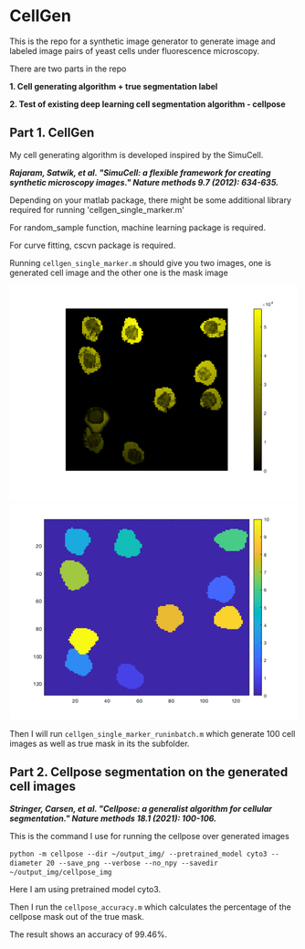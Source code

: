 # CellGen
This is the repo for a synthetic image generator to generate image and labeled image pairs of yeast cells under fluorescence microscopy.

There are two parts in the repo

**1. Cell generating algorithm + true segmentation label**

**2. Test of existing deep learning cell segmentation algorithm - cellpose**

## Part 1. CellGen

My cell generating algorithm is developed inspired by the SimuCell.

**_Rajaram, Satwik, et al. "SimuCell: a flexible framework for creating synthetic microscopy images." Nature methods 9.7 (2012): 634-635._**

Depending on your matlab package, there might be some additional library required for running 'cellgen_single_marker.m'

For random_sample function, machine learning package is required. 

For curve fitting, cscvn package is required. 

Running `cellgen_single_marker.m` should give you two images, one is generated cell image and the other one is the mask image

![output_example_figure1](https://github.com/no1summer/fluorescence_cell_generator/blob/main/example_figure1.png)
![output_example_figure2](https://github.com/no1summer/fluorescence_cell_generator/blob/main/example_figure2.png)

Then I will run `cellgen_single_marker_runinbatch.m` which generate 100 cell images as well as true mask in its the subfolder. 

## Part 2. Cellpose segmentation on the generated cell images

**_Stringer, Carsen, et al. "Cellpose: a generalist algorithm for cellular segmentation." Nature methods 18.1 (2021): 100-106._**

This is the command I use for running the cellpose over generated images
```
python -m cellpose --dir ~/output_img/ --pretrained_model cyto3 --diameter 20 --save_png --verbose --no_npy --savedir ~/output_img/cellpose_img
```
Here I am using pretrained model cyto3. 

Then I run the `cellpose_accuracy.m` which calculates the percentage of the cellpose mask out of the true mask.

The result shows an accuracy of 99.46%.

